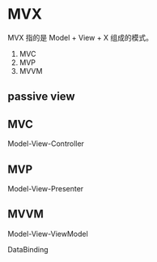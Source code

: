 # MVX



MVX 指的是 Model + View + X 组成的模式。



1. MVC
2. MVP
3. MVVM



## passive view



## MVC

Model-View-Controller


## MVP

Model-View-Presenter

## MVVM

Model-View-ViewModel

DataBinding